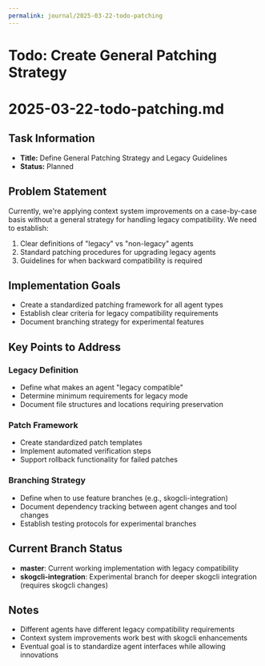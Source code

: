 ```yaml
---
permalink: journal/2025-03-22-todo-patching
---
```


# Todo: Create General Patching Strategy

# 2025-03-22-todo-patching.md

## Task Information
- **Title:** Define General Patching Strategy and Legacy Guidelines
- **Status:** Planned

## Problem Statement
Currently, we're applying context system improvements on a case-by-case basis without a general strategy for handling legacy compatibility. We need to establish:
1. Clear definitions of "legacy" vs "non-legacy" agents
2. Standard patching procedures for upgrading legacy agents
3. Guidelines for when backward compatibility is required

## Implementation Goals
- Create a standardized patching framework for all agent types
- Establish clear criteria for legacy compatibility requirements
- Document branching strategy for experimental features

## Key Points to Address

### Legacy Definition
- Define what makes an agent "legacy compatible"
- Determine minimum requirements for legacy mode
- Document file structures and locations requiring preservation

### Patch Framework
- Create standardized patch templates
- Implement automated verification steps
- Support rollback functionality for failed patches

### Branching Strategy
- Define when to use feature branches (e.g., skogcli-integration)
- Document dependency tracking between agent changes and tool changes
- Establish testing protocols for experimental branches

## Current Branch Status
- **master**: Current working implementation with legacy compatibility
- **skogcli-integration**: Experimental branch for deeper skogcli integration (requires skogcli changes)

## Notes
- Different agents have different legacy compatibility requirements
- Context system improvements work best with skogcli enhancements
- Eventual goal is to standardize agent interfaces while allowing innovations

